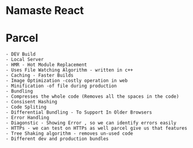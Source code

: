 # Namaste React

# Parcel
    - DEV Build
    - Local Server
    - HMR - Hot Module Replacement
    - Uses File Watching Algorithm - written in c++
    - Caching - Faster Builds
    - Image Optimization -costly operation in web
    - Minification -of file during production
    - Bundling
    - Compresses the whole code (Removes all the spaces in the code)
    - Consisent Hashing
    - Code Spliting
    - Differential Bundling - To Support In Older Browsers
    - Error Handling
    - Diagonstic - Showing Error , so we can identify errors easily
    - HTTPs - we can test on HTTPs as well parcel give us that features
    - Tree Shaking algorithm - removes un-used code
    - Different dev and production bundles
    
